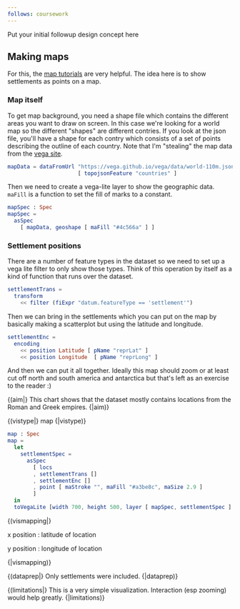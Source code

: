 ```yaml
---
follows: coursework
---
```


Put your initial followup design concept here

## Making maps

For this, the [map tutorials](https://github.com/gicentre/litvis/blob/main/documents/tutorials/geoTutorials/) are very helpful. The idea here is to show settlements as points on a map.

### Map itself

To get map background, you need a shape file which contains the different
areas you want to draw on screen. In this case we're looking for a world map
so the different "shapes" are different contries. If you look at the json
file, you'll have a shape for each contry which consists of a set of points
describing the outline of each country. Note that I'm "stealing" the map data
from the [vega site](https://vega.github.io).

```elm {l}
mapData = dataFromUrl "https://vega.github.io/vega/data/world-110m.json"
                      [ topojsonFeature "countries" ]
```

Then we need to create a vega-lite layer to show the geographic data.
`maFill` is a function to set the fill of marks to a constant.

```elm {l}
mapSpec : Spec
mapSpec =
  asSpec
    [ mapData, geoshape [ maFill "#4c566a" ] ]
```

### Settlement positions

There are a number of feature types in the dataset so we need to set up a
vega lite filter to only show those types. Think of this operation by itself
as a kind of function that runs over the dataset.

```elm {l}
settlementTrans =
  transform
    << filter (fiExpr "datum.featureType == 'settlement'")
```

Then we can bring in the settlements which you can put on the map by basically making
a scatterplot but using the latitude and longitude.

```elm {l}
settlementEnc =
  encoding
    << position Latitude [ pName "reprLat" ]
    << position Longitude  [ pName "reprLong" ]
```

And then we can put it all together. Ideally this map should zoom or at least
cut off north and south america and antarctica but that's left as an exercise
to the reader :)

{(aim|}
This chart shows that the dataset mostly contains locations from the Roman
and Greek empires.
{|aim)}

{(vistype|}
map
{|vistype)}

```elm {v}
map : Spec
map =
  let
    settlementSpec =
      asSpec
        [ locs
        , settlementTrans []
        , settlementEnc []
        , point [ maStroke "", maFill "#a3be8c", maSize 2.9 ]
        ]
  in
  toVegaLite [width 700, height 500, layer [ mapSpec, settlementSpec ] ]
```

{(vismapping|}

x position
: latitude of location

y position
: longitude of location

{|vismapping)}

{(dataprep|}
Only settlements were included.
{|dataprep)}

{(limitations|}
This is a very simple visualization. Interaction (esp zooming) would help greatly.
{|limitations)}
